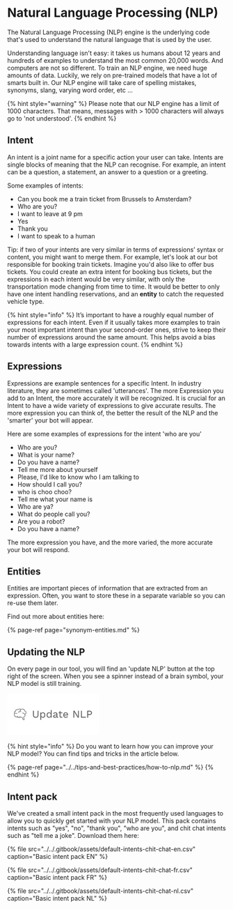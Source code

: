 # Natural Language Processing \(NLP\)

The Natural Language Processing \(NLP\) engine is the underlying code that's used to understand the natural language that is used by the user.

Understanding language isn't easy: it takes us humans about 12 years and hundreds of examples to understand the most common 20,000 words. And computers are not so different. To train an NLP engine, we need huge amounts of data. Luckily, we rely on pre-trained models that have a lot of smarts built in. Our NLP engine will take care of spelling mistakes, synonyms, slang, varying word order, etc ...

{% hint style="warning" %}
Please note that our NLP engine has a limit of 1000 characters. That means, messages with &gt; 1000 characters will always go to 'not understood'. 
{% endhint %}

## Intent

An intent is a joint name for a specific action your user can take. Intents are single blocks of meaning that the NLP can recognise. For example, an intent can be a question, a statement, an answer to a question or a greeting.

Some examples of intents:

* Can you book me a train ticket from Brussels to Amsterdam?
* Who are you?
* I want to leave at 9 pm
* Yes
* Thank you
* I want to speak to a human

Tip: if two of your intents are very similar in terms of expressions’ syntax or content, you might want to merge them. For example, let's look at our bot responsible for booking train tickets. Imagine you'd also like to offer bus tickets. You could create an extra intent for booking bus tickets, but the expressions in each intent would be very similar, with only the transportation mode changing from time to time. It would be better to only have one intent handling reservations, and an **entity** to catch the requested vehicle type. 

{% hint style="info" %}
It’s important to have a roughly equal number of expressions for each intent. Even if it usually takes more examples to train your most important intent than your second-order ones, strive to keep their number of expressions around the same amount. This helps avoid a bias towards intents with a large expression count.
{% endhint %}

## Expressions

Expressions are example sentences for a specific Intent. In industry literature, they are sometimes called 'utterances'. The more Expression you add to an Intent, the more accurately it will be recognized. It is crucial for an Intent to have a wide variety of expressions to give accurate results. The more expression you can think of, the better the result of the NLP and the 'smarter' your bot will appear.

Here are some examples of expressions for the intent 'who are you'

* Who are you?
* What is your name?
* Do you have a name?
* Tell me more about yourself
* Please, I'd like to know who I am talking to
* How should I call you?
* who is choo choo?
* Tell me what your name is
* Who are ya?
* What do people call you?
* Are you a robot?
* Do you have a name?

The more expression you have, and the more varied, the more accurate your bot will respond.

## Entities

Entities are important pieces of information that are extracted from an expression. Often, you want to store these in a separate variable so you can re-use them later. 

Find out more about entities here:

{% page-ref page="synonym-entities.md" %}

## Updating the NLP

On every page in our tool, you will find an 'update NLP' button at the top right of the screen. When you see a spinner instead of a brain symbol, your NLP model is still training.

![](../../.gitbook/assets/image%20%28162%29.png)

{% hint style="info" %}
Do you want to learn how you can improve your NLP model? You can find tips and tricks in the article below.

{% page-ref page="../../tips-and-best-practices/how-to-nlp.md" %}
{% endhint %}

## Intent pack

We've created a small intent pack in the most frequently used languages to allow you to quickly get started with your NLP model. This pack contains intents such as "yes", "no", "thank you", "who are you", and chit chat intents such as "tell me a joke". Download them here:

{% file src="../../.gitbook/assets/default-intents-chit-chat-en.csv" caption="Basic intent pack EN" %}

{% file src="../../.gitbook/assets/default-intents-chit-chat-fr.csv" caption="Basic intent pack FR" %}

{% file src="../../.gitbook/assets/default-intents-chit-chat-nl.csv" caption="Basic intent pack NL" %}

